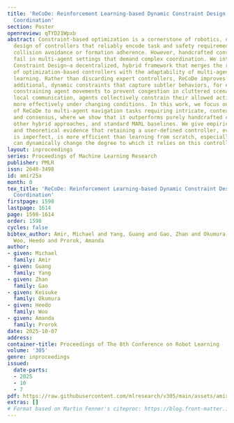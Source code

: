 ```yaml
---
title: 'ReCoDe: Reinforcement Learning-based Dynamic Constraint Design for Multi-Agent
  Coordination'
section: Poster
openreview: qTYD21Wpxb
abstract: Constraint-based optimization is a cornerstone of robotics, enabling the
  design of controllers that reliably encode task and safety requirements such as
  collision avoidance or formation adherence. However, handcrafted constraints can
  fail in multi-agent settings that demand complex coordination. We introduce ReCoDe—Reinforcement-based
  Constraint Design—a decentralized, hybrid framework that merges the reliability
  of optimization-based controllers with the adaptability of multi-agent reinforcement
  learning. Rather than discarding expert controllers, ReCoDe improves them by learning
  additional, dynamic constraints that capture subtler behaviors, for example, by
  constraining agent movements to prevent congestion in cluttered scenarios. Through
  local communication, agents collectively constrain their allowed actions to coordinate
  more effectively under changing conditions. In this work, we focus on applications
  of ReCoDe to multi-agent navigation tasks requiring intricate, context-based movements
  and consensus, where we show that it outperforms purely handcrafted controllers,
  other hybrid approaches, and standard MARL baselines. We give empirical (real robot)
  and theoretical evidence that retaining a user-defined controller, even when it
  is imperfect, is more efficient than learning from scratch, especially because ReCoDe
  can dynamically change the degree to which it relies on this controller.
layout: inproceedings
series: Proceedings of Machine Learning Research
publisher: PMLR
issn: 2640-3498
id: amir25a
month: 0
tex_title: 'ReCoDe: Reinforcement Learning-based Dynamic Constraint Design for Multi-Agent
  Coordination'
firstpage: 1598
lastpage: 1614
page: 1598-1614
order: 1598
cycles: false
bibtex_author: Amir, Michael and Yang, Guang and Gao, Zhan and Okumura, Keisuke and
  Woo, Heedo and Prorok, Amanda
author:
- given: Michael
  family: Amir
- given: Guang
  family: Yang
- given: Zhan
  family: Gao
- given: Keisuke
  family: Okumura
- given: Heedo
  family: Woo
- given: Amanda
  family: Prorok
date: 2025-10-07
address:
container-title: Proceedings of The 8th Conference on Robot Learning
volume: '305'
genre: inproceedings
issued:
  date-parts:
  - 2025
  - 10
  - 7
pdf: https://raw.githubusercontent.com/mlresearch/v305/main/assets/amir25a/amir25a.pdf
extras: []
# Format based on Martin Fenner's citeproc: https://blog.front-matter.io/posts/citeproc-yaml-for-bibliographies/
---
```

